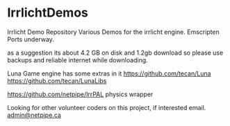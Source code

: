 IrrlichtDemos
=============
Irrlicht Demo Repository
Various Demos for the irrlicht engine.
Emscripten Ports underway.

as a suggestion its about 4.2 GB on disk and 1.2gb download so please use backups and reliable internet while downloading.

Luna Game engine has some extras in it
https://github.com/tecan/Luna
https://github.com/tecan/LunaLibs

https://github.com/netpipe/IrrPAL physics wrapper


Looking for other volunteer coders on this project, if interested email.
admin@netpipe.ca
